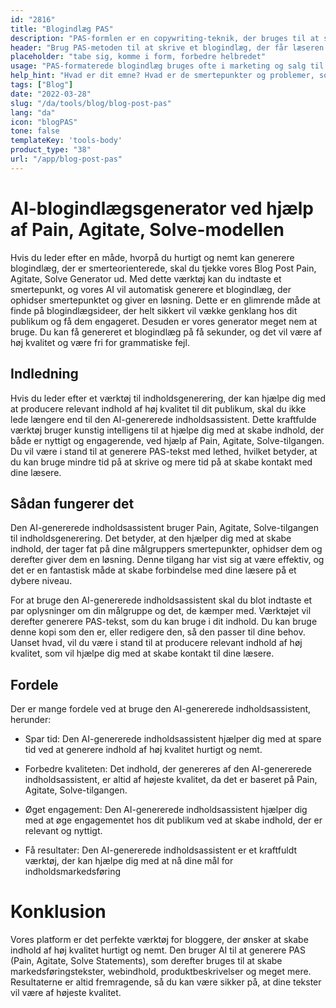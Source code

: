 ```yaml
---
id: "2816"
title: "Blogindlæg PAS"
description: "PAS-formlen er en copywriting-teknik, der bruges til at sælge et produkt eller en tjeneste ved først at fremhæve kundens smertepunkter, derefter ophidse dem og til sidst tilbyde en løsning. Denne generator kan hjælpe dig med at oprette et PAS-formateret blogindlæg, der er i overensstemmelse med dit brand."
header: "Brug PAS-metoden til at skrive et blogindlæg, der får læseren til at handle."
placeholder: "tabe sig, komme i form, forbedre helbredet"
usage: "PAS-formaterede blogindlæg bruges ofte i marketing og salg til at sælge et produkt eller en tjenesteydelse. Følgende generator kan hjælpe dig med at oprette et PAS-formateret blogindlæg, der er tæt på dit brand."
help_hint: "Hvad er dit emne? Hvad er de smertepunkter og problemer, som dine kunder står over for? Og hvad er den løsning, som du tilbyder?"
tags: ["Blog"]
date: "2022-03-28"
slug: "/da/tools/blog/blog-post-pas"
lang: "da"
icon: "blogPAS"
tone: false
templateKey: 'tools-body'
product_type: "38"
url: "/app/blog-post-pas"
---
```


# AI-blogindlægsgenerator ved hjælp af Pain, Agitate, Solve-modellen

Hvis du leder efter en måde, hvorpå du hurtigt og nemt kan generere blogindlæg, der er smerteorienterede, skal du tjekke vores Blog Post Pain, Agitate, Solve Generator ud. Med dette værktøj kan du indtaste et smertepunkt, og vores AI vil automatisk generere et blogindlæg, der ophidser smertepunktet og giver en løsning. Dette er en glimrende måde at finde på blogindlægsideer, der helt sikkert vil vække genklang hos dit publikum og få dem engageret. Desuden er vores generator meget nem at bruge. Du kan få genereret et blogindlæg på få sekunder, og det vil være af høj kvalitet og være fri for grammatiske fejl.

## Indledning

Hvis du leder efter et værktøj til indholdsgenerering, der kan hjælpe dig med at producere relevant indhold af høj kvalitet til dit publikum, skal du ikke lede længere end til den AI-genererede indholdsassistent. Dette kraftfulde værktøj bruger kunstig intelligens til at hjælpe dig med at skabe indhold, der både er nyttigt og engagerende, ved hjælp af Pain, Agitate, Solve-tilgangen. Du vil være i stand til at generere PAS-tekst med lethed, hvilket betyder, at du kan bruge mindre tid på at skrive og mere tid på at skabe kontakt med dine læsere.

## Sådan fungerer det

Den AI-genererede indholdsassistent bruger Pain, Agitate, Solve-tilgangen til indholdsgenerering. Det betyder, at den hjælper dig med at skabe indhold, der tager fat på dine målgruppers smertepunkter, ophidser dem og derefter giver dem en løsning. Denne tilgang har vist sig at være effektiv, og det er en fantastisk måde at skabe forbindelse med dine læsere på et dybere niveau.

For at bruge den AI-genererede indholdsassistent skal du blot indtaste et par oplysninger om din målgruppe og det, de kæmper med. Værktøjet vil derefter generere PAS-tekst, som du kan bruge i dit indhold. Du kan bruge denne kopi som den er, eller redigere den, så den passer til dine behov. Uanset hvad, vil du være i stand til at producere relevant indhold af høj kvalitet, som vil hjælpe dig med at skabe kontakt til dine læsere.

## Fordele

Der er mange fordele ved at bruge den AI-genererede indholdsassistent, herunder:

- Spar tid: Den AI-genererede indholdsassistent hjælper dig med at spare tid ved at generere indhold af høj kvalitet hurtigt og nemt.

- Forbedre kvaliteten: Det indhold, der genereres af den AI-genererede indholdsassistent, er altid af højeste kvalitet, da det er baseret på Pain, Agitate, Solve-tilgangen.

- Øget engagement: Den AI-genererede indholdsassistent hjælper dig med at øge engagementet hos dit publikum ved at skabe indhold, der er relevant og nyttigt.

- Få resultater: Den AI-genererede indholdsassistent er et kraftfuldt værktøj, der kan hjælpe dig med at nå dine mål for indholdsmarkedsføring

# Konklusion

Vores platform er det perfekte værktøj for bloggere, der ønsker at skabe indhold af høj kvalitet hurtigt og nemt. Den bruger AI til at generere PAS (Pain, Agitate, Solve Statements), som derefter bruges til at skabe markedsføringstekster, webindhold, produktbeskrivelser og meget mere. Resultaterne er altid fremragende, så du kan være sikker på, at dine tekster vil være af højeste kvalitet.
